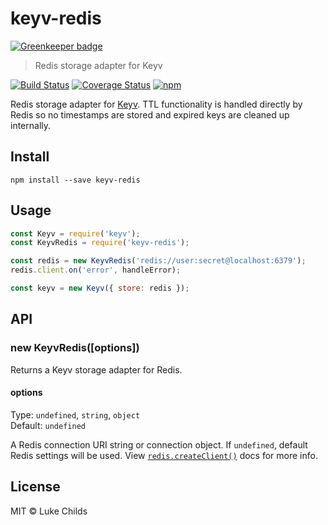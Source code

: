# keyv-redis

[![Greenkeeper badge](https://badges.greenkeeper.io/lukechilds/keyv-redis.svg)](https://greenkeeper.io/)

> Redis storage adapter for Keyv

[![Build Status](https://travis-ci.org/lukechilds/keyv-redis.svg?branch=master)](https://travis-ci.org/lukechilds/keyv-redis)
[![Coverage Status](https://coveralls.io/repos/github/lukechilds/keyv-redis/badge.svg?branch=master)](https://coveralls.io/github/lukechilds/keyv-redis?branch=master)
[![npm](https://img.shields.io/npm/v/keyv-redis.svg)](https://www.npmjs.com/package/keyv-redis)

Redis storage adapter for [Keyv](https://github.com/lukechilds/keyv). TTL functionality is handled directly by Redis so no timestamps are stored and expired keys are cleaned up internally.

## Install

```shell
npm install --save keyv-redis
```

## Usage

```js
const Keyv = require('keyv');
const KeyvRedis = require('keyv-redis');

const redis = new KeyvRedis('redis://user:secret@localhost:6379');
redis.client.on('error', handleError);

const keyv = new Keyv({ store: redis });
```

## API

### new KeyvRedis([options])

Returns a Keyv storage adapter for Redis.

#### options

Type: `undefined`, `string`, `object`<br>
Default: `undefined`

A Redis connection URI string or connection object. If `undefined`, default Redis settings will be used. View [`redis.createClient()`](https://github.com/NodeRedis/node_redis#rediscreateclient) docs for more info.

## License

MIT © Luke Childs
